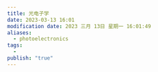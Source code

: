 ```yaml
---
title: 光电子学
date: 2023-03-13 16:01
modification date: 2023 三月 13日 星期一 16:01:49
aliases:
  - photoelectronics
tags:
  - 
publish: "true"
---
```


